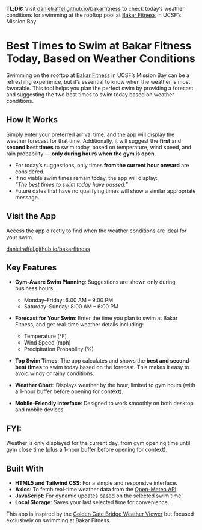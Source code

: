 **TL;DR:** Visit [danielraffel.github.io/bakarfitness](http://danielraffel.github.io/bakarfitness) to check today’s weather conditions for swimming at the rooftop pool at [Bakar Fitness](https://campuslifeserviceshome.ucsf.edu/fitnessrecreation/bakar-fitness-center) in UCSF’s Mission Bay.

# Best Times to Swim at Bakar Fitness Today, Based on Weather Conditions

Swimming on the rooftop at [Bakar Fitness](https://campuslifeserviceshome.ucsf.edu/fitnessrecreation/bakar-fitness-center) in UCSF’s Mission Bay can be a refreshing experience, but it’s essential to know when the weather is most favorable. This tool helps you plan the perfect swim by providing a forecast and suggesting the two best times to swim today based on weather conditions.


## How It Works
Simply enter your preferred arrival time, and the app will display the weather forecast for that time. Additionally, it will suggest the **first** and **second best times** to swim today, based on temperature, wind speed, and rain probability — **only during hours when the gym is open**.

- For today’s suggestions, only times **from the current hour onward** are considered.
- If no viable swim times remain today, the app will display:  
  _“The best times to swim today have passed.”_
- Future dates that have no qualifying times will show a similar appropriate message.

## Visit the App
Access the app directly to find when the weather conditions are ideal for your swim.

[danielraffel.github.io/bakarfitness](https://danielraffel.github.io/bakarfitness)

## Key Features
- **Gym-Aware Swim Planning**: Suggestions are shown only during business hours:
  - Monday–Friday: 6:00 AM – 9:00 PM  
  - Saturday–Sunday: 8:00 AM – 6:00 PM  

- **Forecast for Your Swim**: Enter the time you plan to swim at Bakar Fitness, and get real-time weather details including:
  - Temperature (°F)
  - Wind Speed (mph)
  - Precipitation Probability (%)

- **Top Swim Times**: The app calculates and shows the **best and second-best times** to swim today based on the forecast. This makes it easy to avoid windy or rainy conditions.

- **Weather Chart**: Displays weather by the hour, limited to gym hours (with a 1-hour buffer before opening for context).

- **Mobile-Friendly Interface**: Designed to work smoothly on both desktop and mobile devices.

## FYI:
Weather is only displayed for the current day, from gym opening time until gym close time (plus a 1-hour buffer before opening for context).

## Built With
- **HTML5 and Tailwind CSS**: For a simple and responsive interface.
- **Axios**: To fetch real-time weather data from the [Open-Meteo API](https://open-meteo.com/en/docs).
- **JavaScript**: For dynamic updates based on the selected swim time.
- **Local Storage**: Saves your last selected time for convenience.

This app is inspired by the [Golden Gate Bridge Weather Viewer](https://github.com/danielraffel/ggb) but focused exclusively on swimming at Bakar Fitness.

